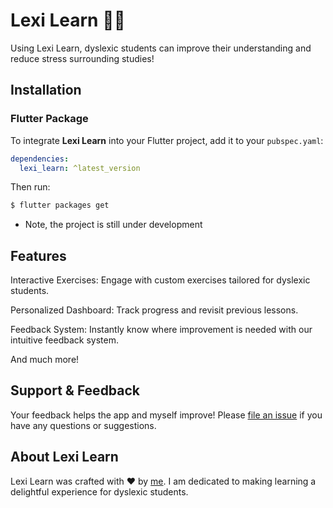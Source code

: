 # Lexi Learn :iphone::book:
Using Lexi Learn, dyslexic students can improve their understanding and reduce stress surrounding studies!

## Installation

### Flutter Package

To integrate **Lexi Learn** into your Flutter project, add it to your `pubspec.yaml`:

```yaml
dependencies:
  lexi_learn: ^latest_version
```

Then run:
```bash
$ flutter packages get
```
* Note, the project is still under development

## Features
Interactive Exercises: Engage with custom exercises tailored for dyslexic students.

Personalized Dashboard: Track progress and revisit previous lessons.

Feedback System: Instantly know where improvement is needed with our intuitive feedback system.

And much more!

## Support & Feedback
Your feedback helps the app and myself improve! Please [file an issue](https://github.com/maxjtwelftree/Lexi-Learn/issues/new) if you have any questions or suggestions. 

## About Lexi Learn
Lexi Learn was crafted with ❤️ by [me](https://github.com/maxjtwelftree). I am dedicated to making learning a delightful experience for dyslexic students.







